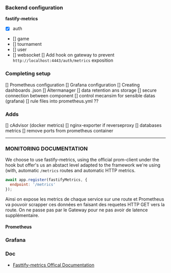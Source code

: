 ### Backend configuration
**fastify-metrics**
- [x] auth
- [] game
- [] tournament
- [] user
- [] websocket
[] Add hook on gateway to prevent `http://localhost:4443/auth/metrics` exposition

### Completing setup
[] Prometheus configuration
[] Grafana configuration
[] Creating dashboards .json
[] Altermanager
[] data retention ans storage
[] secure connection between component
[] control mecansim for sensible datas (grafana)
[] rule files into prometheus.yml ??

### Adds
[] cAdvisor (docker metrics)
[] nginx-exporter if reverseproxy
[] databases metrics
[] remove ports from prometheus container

---
### MONITORING DOCUMENTATION
We choose to use fastify-metrics, using the official prom-client under the hook but offer's us an abstact level adapted to the framework we're using (with, automatic `/metrics` routes and automatic HTTP metrics.
```javascript
await app.register(fastifyMetrics, {
  endpoint: '/metrics'
});

```
Ainsi on expose les metrics de chaque service sur une route et Prometheus va pouvoir scrapper ces données en faisant des requetes HTTP GET vers la route. On ne passe pas par le Gateway pour ne pas avoir de latence supplémentaire.
#### Prometheus

### Grafana


### Doc
- [Fasttify-metrics Offical Documentation](https://www.npmjs.com/package/fastify-metrics?activeTab=readme)



